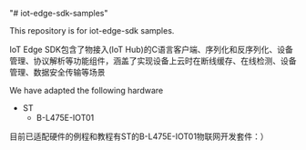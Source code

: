 "# iot-edge-sdk-samples" 

  This repository is for iot-edge-sdk samples.
  
  IoT Edge SDK包含了物接入(IoT Hub)的C语言客户端、序列化和反序列化、设备管理、协议解析等功能组件，涵盖了实现设备上云时在断线缓存、在线检测、设备管理、数据安全传输等场景
  
  We have adapted the following hardware
  - ST
      - B-L475E-IOT01
     
目前已适配硬件的例程和教程有ST的B-L475E-IOT01物联网开发套件：）
